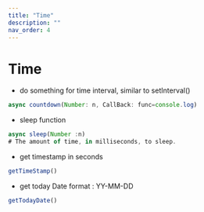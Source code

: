 ```yaml
---
title: "Time"
description: ""
nav_order: 4
---
```


# Time

- do something for time interval, similar to setInterval()
```js
async countdown(Number: n, CallBack: func=console.log)
```
- sleep function
```js
async sleep(Number :n)
# The amount of time, in milliseconds, to sleep.
```

- get timestamp in seconds
```js
getTimeStamp()
```

- get today Date format : YY-MM-DD
```js
getTodayDate()
```
